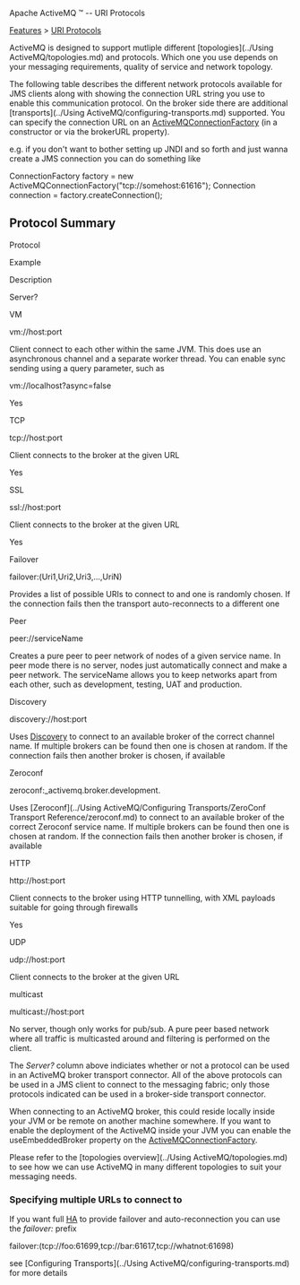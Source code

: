 Apache ActiveMQ ™ -- URI Protocols 

[Features](../features.md) > [URI Protocols](/Features/uri-Connectivity/protocols.md)


ActiveMQ is designed to support mutliple different [topologies](../Using ActiveMQ/topologies.md) and protocols. Which one you use depends on your messaging requirements, quality of service and network topology.

The following table describes the different network protocols available for JMS clients along with showing the connection URL string you use to enable this communication protocol. On the broker side there are additional [transports](../Using ActiveMQ/configuring-transports.md) supported. You can specify the connection URL on an [ActiveMQConnectionFactory](http://activemq.apache.org/maven/apidocs/org/apache/activemq/ActiveMQConnectionFactory.html) (in a constructor or via the brokerURL property).

e.g. if you don't want to bother setting up JNDI and so forth and just wanna create a JMS connection you can do something like

ConnectionFactory factory = new ActiveMQConnectionFactory("tcp://somehost:61616");
Connection connection = factory.createConnection();

Protocol Summary
----------------

Protocol

Example

Description

Server?

VM

vm://host:port

Client connect to each other within the same JVM. This does use an asynchronous channel and a separate worker thread. You can enable sync sending using a query parameter, such as

vm://localhost?async=false

Yes

TCP

tcp://host:port

Client connects to the broker at the given URL

Yes

SSL

ssl://host:port

Client connects to the broker at the given URL

Yes

Failover

failover:(Uri1,Uri2,Uri3,...,UriN)

Provides a list of possible URIs to connect to and one is randomly chosen. If the connection fails then the transport auto-reconnects to a different one

Peer

peer://serviceName

Creates a pure peer to peer network of nodes of a given service name. In peer mode there is no server, nodes just automatically connect and make a peer network. The serviceName allows you to keep networks apart from each other, such as development, testing, UAT and production.

Discovery

discovery://host:port

Uses [Discovery](../Features/discovery.md) to connect to an available broker of the correct channel name. If multiple brokers can be found then one is chosen at random. If the connection fails then another broker is chosen, if available

Zeroconf

zeroconf:_activemq.broker.development.

Uses [Zeroconf](../Using ActiveMQ/Configuring Transports/ZeroConf Transport Reference/zeroconf.md) to connect to an available broker of the correct Zeroconf service name. If multiple brokers can be found then one is chosen at random. If the connection fails then another broker is chosen, if available

HTTP

http://host:port

Client connects to the broker using HTTP tunnelling, with XML payloads suitable for going through firewalls

Yes

UDP

udp://host:port

Client connects to the broker at the given URL

multicast

multicast://host:port

No server, though only works for pub/sub. A pure peer based network where all traffic is multicasted around and filtering is performed on the client.

The _Server?_ column above indiciates whether or not a protocol can be used in an ActiveMQ broker transport connector. All of the above protocols can be used in a JMS client to connect to the messaging fabric; only those protocols indicated can be used in a broker-side transport connector.

When connecting to an ActiveMQ broker, this could reside locally inside your JVM or be remote on another machine somewhere. If you want to enable the deployment of the ActiveMQ inside your JVM you can enable the useEmbeddedBroker property on the [ActiveMQConnectionFactory](http://activemq.apache.org/maven/apidocs/org/apache/activemq/ActiveMQConnectionFactory.html).

Please refer to the [topologies overview](../Using ActiveMQ/topologies.md) to see how we can use ActiveMQ in many different topologies to suit your messaging needs.

### Specifying multiple URLs to connect to

If you want full [HA](../FAQ/Terminology/ha.md) to provide failover and auto-reconnection you can use the _failover:_ prefix

failover:(tcp://foo:61699,tcp://bar:61617,tcp://whatnot:61698)

see [Configuring Transports](../Using ActiveMQ/configuring-transports.md) for more details

